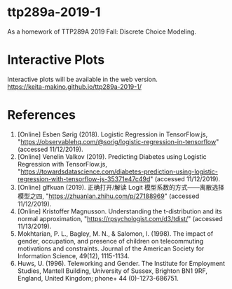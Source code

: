 # ttp289a-2019-1

As a homework of TTP289A 2019 Fall: Discrete Choice Modeling.

# Interactive Plots

Interactive plots will be available in the web version.  
https://keita-makino.github.io/ttp289a-2019-1/

# References

1. [Online] Esben Sørig (2018). Logistic Regression in TensorFlow.js, "https://observablehq.com/@sorig/logistic-regression-in-tensorflow" (accessed 11/12/2019).
1. [Online] Venelin Valkov (2019). Predicting Diabetes using Logistic Regression with TensorFlow.js, "https://towardsdatascience.com/diabetes-prediction-using-logistic-regression-with-tensorflow-js-35371e47c49d" (accessed 11/12/2019).
1. [Online] glfkuan (2019). 正确打开/解读 Logit 模型系数的方式——离散选择模型之四, "https://zhuanlan.zhihu.com/p/27188969" (accessed 11/12/2019).
1. [Online] Kristoffer Magnusson. Understanding the t-distribution and its normal approximation, "https://rpsychologist.com/d3/tdist/" (accessed 11/13/2019).
1. Mokhtarian, P. L., Bagley, M. N., & Salomon, I. (1998). The impact of gender, occupation, and presence of children on telecommuting motivations and constraints. Journal of the American Society for Information Science, 49(12), 1115-1134.
1. Huws, U. (1996). Teleworking and Gender. The Institute for Employment Studies, Mantell Building, University of Sussex, Brighton BN1 9RF, England, United Kingdom; phone+ 44 (0)-1273-686751.
